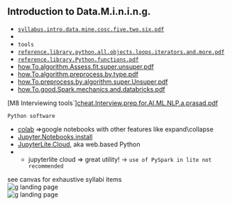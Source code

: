 ## Introduction to Data.M.i.n.i.n.g.  
- [`syllabus.intro.data.mine.cosc.five.two.six.pdf`](https://github.com/cosc-526/home.page/files/11682380/syllabus.intro.data.mine.cosc.five.two.six.pdf)
- 
- `tools`  
- [`reference.library.python.all.objects.loops.iterators.and.more.pdf`](https://github.com/cosc-526/home.page/files/11682632/reference.library.data.containers.conditionals.iterators.functions.libraries.transformers.classes.pdf)  
- [`reference.library.Python.functions.pdf`](https://github.com/cosc-526/home.page/files/11682628/reference.library.py.functions.pdf)  
- [how.To.algorithm.Assess.fit.super.unsuper.pdf](https://github.com/cosc-526/home.page/files/11960910/how.To.algorithm.Assess.fit.super.unsuper.pdf)   
- [how.To.algorithm.preprocess.by.type.pdf](https://github.com/cosc-526/home.page/files/11960919/how.To.algorithm.preprocess.by.type.pdf)  
- [how.To.preprocess.by.algorithm.super.Unsuper.pdf](https://github.com/cosc-526/home.page/files/11960968/how.To.preprocess.by.algorithm.super.Unsuper.pdf)  
- [how.To.good.Spark.mechanics.and.databricks.pdf](https://github.com/cosc-526/home.page/files/11960986/how.To.good.Spark.mechanics.and.databricks.pdf)


[M8 Interviewing tools`][cheat.Interview.prep.for.AI.ML.NLP.a.prasad.pdf](https://github.com/cosc-526/home.page/files/12152880/cheat.Interview.prep.for.AI.ML.NLP.a.prasad.pdf)



`Python software`  
- [colab](https://colab.research.google.com/) =>google notebooks with other features like expand\collapse 
- [Jupyter.Notebooks.install](https://jupyter.org/install)  
- [JupyterLite.Cloud](https://jupyter.org/try-jupyter/retro/notebooks/?path=notebooks/Intro.ipynb), aka web.based Python  
- - jupyterlite cloud => great utility! -> `use of PySpark in lite not recommended`  

see canvas for exhaustive syllabi items  
![g landing page](https://github.com/cosc-526/cosc.526.home.page/assets/133147275/b7d8fb79-5a5e-4e23-a0ad-a3e4b4af8ad9)  
![g landing page](https://github.com/cosc-526/cosc.526.home.page/assets/133147275/cce139e0-0f57-4343-b6a5-31d69aed1002)  
